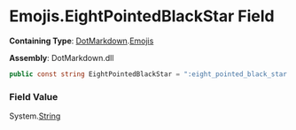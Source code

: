 # Emojis\.EightPointedBlackStar Field

**Containing Type**: [DotMarkdown](../../README.md)\.[Emojis](../README.md)

**Assembly**: DotMarkdown\.dll

```csharp
public const string EightPointedBlackStar = ":eight_pointed_black_star:"
```

### Field Value

System\.[String](https://docs.microsoft.com/en-us/dotnet/api/system.string)